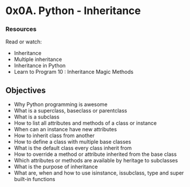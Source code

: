 # 0x0A. Python - Inheritance

### Resources
Read or watch:

+ Inheritance
+ Multiple inheritance
+ Inheritance in Python
+ Learn to Program 10 : Inheritance Magic Methods

## Objectives
+ Why Python programming is awesome
+ What is a superclass, baseclass or parentclass
+ What is a subclass
+ How to list all attributes and methods of a class or instance
+ When can an instance have new attributes
+ How to inherit class from another
+ How to define a class with multiple base classes
+ What is the default class every class inherit from
+ How to override a method or attribute inherited from the base class
+ Which attributes or methods are available by heritage to subclasses
+ What is the purpose of inheritance
+ What are, when and how to use isinstance, issubclass, type and super built-in functions
